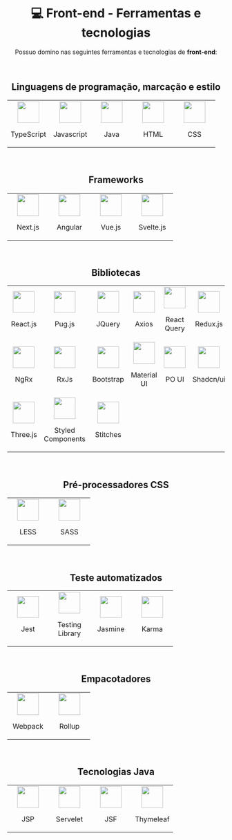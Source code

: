 <h1 align="center">💻 Front-end - Ferramentas e tecnologias</h1>

<p align="center">Possuo domino nas seguintes ferramentas e tecnologias de <strong>front-end</strong>:</p>
<br>

<h2 align="center">Linguagens de programação, marcação e estilo</h2>

<table align="center">
  <tr>
    <td align="center" width="80">
      <img src="https://cdn.iconscout.com/icon/free/png-256/free-typescript-logo-icon-download-in-svg-png-gif-file-formats--technology-social-media-company-brand-vol-7-pack-logos-icons-2945272.png" width="50" height="50">
      <p>TypeScript</p>
    </td>
    <td align="center" width="80">
      <img src="https://upload.wikimedia.org/wikipedia/commons/6/6a/JavaScript-logo.png" width="50" height="50">
      <p>Javascript</p>
    </td>
    <td align="center" width="80">
      <img src="https://cdn-icons-png.flaticon.com/512/226/226777.png" width="50" height="50">
      <p>Java</p>
    </td>
    <td align="center" width="80">
      <img src="https://cdn.iconscout.com/icon/premium/png-256-thumb/html-2752158-2284975.png?f=webp" width="50" height="50">
      <p>HTML</p>
    </td>
    <td align="center" width="80">
      <img src="https://cdn.worldvectorlogo.com/logos/css-3.svg" width="50" height="50">
      <p>CSS</p>
    </td>
  </tr>
</table>
<br>

<h2 align="center">Frameworks</h2>

<table align="center">
  <tr>
    <td align="center" width="80">
      <img src="https://camo.githubusercontent.com/eed21b9d67b89a3a0e4cc111ebf47205f07e0e6eeaf172a95aacd9c5d77de482/68747470733a2f2f73332e75732d656173742d322e616d617a6f6e6177732e636f6d2f75706c6f61642d69636f6e2f75706c6f6164732f69636f6e732f706e672f393131343835363736313535313934313731312d3235362e706e67" width="50" height="50">
      <p>Next.js</p>
    </td>
    <td align="center" width="80">
      <img src="https://assets.stickpng.com/images/5847ea22cef1014c0b5e4833.png" width="50" height="50">
      <p>Angular</p>
    </td>
    <td align="center" width="80">
      <img src="https://upload.wikimedia.org/wikipedia/commons/thumb/9/95/Vue.js_Logo_2.svg/512px-Vue.js_Logo_2.svg.png" width="50" height="50">
      <p>Vue.js</p>
    </td>
    <td align="center" width="80">
      <img src="https://upload.wikimedia.org/wikipedia/commons/thumb/1/1b/Svelte_Logo.svg/498px-Svelte_Logo.svg.png" width="50" height="50">
      <p>Svelte.js</p>
    </td>
  </tr>
</table>
<br>

<h2 align="center">Bibliotecas</h2>

<table align="center">
  <tr>
    <td align="center" width="80">
      <img src="https://upload.wikimedia.org/wikipedia/commons/thumb/a/a7/React-icon.svg/512px-React-icon.svg.png" width="50" height="50">
      <p>React.js</p>
    </td>
    <td align="center" width="80">
      <img src="https://miro.medium.com/v2/resize:fit:1400/0*Wu0Fnyc4vQje1xbb.png" width="50" height="50">
      <p>Pug.js</p>
    </td>
    <td align="center" width="80">
      <img src="https://www.megaleechers.com/wp-content/uploads/jQuery-Icon.png" width="50" height="50">
      <p>JQuery</p>
    </td>
    <td align="center" width="80">
      <img src="https://axios-http.com/assets/logo.svg" width="50" height="50">
      <p>Axios</p>
    </td>
    <td align="center" width="80">
      <img src="https://velog.velcdn.com/images/olwooz/post/2b9fa089-a6b7-4c1f-8b02-f2b12a911d85/image.png" width="50" height="50">
      <p>React Query</p>
    </td>
    <td align="center" width="80">
      <img src="https://avatars.githubusercontent.com/u/13142323?v=4" width="50" height="50">
      <p>Redux.js</p>
    </td>
  </tr>

  <tr>
    <td align="center" width="80">
      <img src="https://v8.ngrx.io/assets/images/badge.svg" width="50" height="50">
      <p>NgRx</p>
    </td>
    <td align="center" width="80">
      <img src="https://rxjs.dev/generated/images/marketing/home/Rx_Logo-512-512.png" width="50" height="50">
      <p>RxJs</p>
    </td>
    <td align="center" width="80">
      <img src="https://upload.wikimedia.org/wikipedia/commons/thumb/b/b2/Bootstrap_logo.svg/1280px-Bootstrap_logo.svg.png" width="50" height="50">
      <p>Bootstrap</p>
    </td>
    <td align="center" width="80">
      <img src="https://cdn.worldvectorlogo.com/logos/material-ui-1.svg" width="50" height="50">
      <p>Material UI</p>
    </td>
    <td align="center" width="80">
      <img src="https://encrypted-tbn0.gstatic.com/images?q=tbn:ANd9GcS23m_SFx92Tv_aTbmArakJ9W8BlYoeNBSbig&s" width="50" height="50">
      <p>PO UI</p>
    </td>
    <td align="center" width="80">
      <img src="https://avatars.githubusercontent.com/u/139895814?s=280&v=4" width="50" height="50">
      <p>Shadcn/ui</p>
    </td>
  </tr>

  <tr>
    <td align="center" width="80">
      <img src="https://global.discourse-cdn.com/standard17/uploads/threejs/original/2X/e/e4f86d2200d2d35c30f7b1494e96b9595ebc2751.png" width="50" height="50">
      <p>Three.js</p>
    </td>
    <td align="center" width="80">
      <img src="https://avatars.githubusercontent.com/u/20658825?s=200&v=4" width="50" height="50">
      <p>Styled Components</p>
    </td>
    <td align="center" width="80">
      <img src="https://encrypted-tbn0.gstatic.com/images?q=tbn:ANd9GcTv4Et8OTMn-1Ad6LKF2GB4BggY7-A0mGTV9Q&s" width="50" height="50">
      <p>Stitches</p>
    </td>
  </tr>
</table>
<br>

<h2 align="center">Pré-processadores CSS</h2>

<table align="center">
  <tr>
    <td align="center" width="80">
      <img src="https://cdn4.iconfinder.com/data/icons/logos-and-brands/512/198_Less_logo_logos-512.png" width="50" height="50">
      <p>LESS</p>
    </td>
    <td align="center" width="80">
      <img src="https://cdn.iconscout.com/icon/free/png-256/free-sass-logo-icon-download-in-svg-png-gif-file-formats--programming-langugae-freebies-pack-logos-icons-1175092.png?f=webp&w=256" width="50" height="50">
      <p>SASS</p>
    </td>
  </tr>
</table>
<br>

<h2 align="center">Teste automatizados</h2>

<table align="center">
  <tr>
    <td align="center" width="80">
      <img src="https://cdn.freebiesupply.com/logos/large/2x/jest-logo-png-transparent.png" width="50" height="50">
      <p>Jest</p>
    </td>
    <td align="center" width="80" height="80">
      <img src="https://testing-library.com/img/octopus-128x128.png" width="50" height="50">
      <p>Testing Library</p>
    </td>
    <td align="center" width="80">
      <img src="https://seeklogo.com/images/J/jasmine-logo-1A0FA4D537-seeklogo.com.png" width="50" height="50">
      <p>Jasmine</p>
    </td>
    <td align="center" width="80">
      <img src="https://avatars.githubusercontent.com/u/3284117?v=4" width="50" height="50">
      <p>Karma</p>
    </td>
  </tr>
</table>
<br>

<h2 align="center">Empacotadores</h2>

<table align="center">
  <tr>
    <td align="center" width="80">
      <img src="https://cdn.icon-icons.com/icons2/2699/PNG/512/js_webpack_logo_icon_167796.png" width="50" height="50">
      <p>Webpack</p>
    </td>
    <td align="center" width="80">
      <img src="https://cdn.iconscout.com/icon/free/png-256/free-rollup-dot-js-logo-icon-download-in-svg-png-gif-file-formats--technology-social-media-vol-6-pack-logos-icons-2945125.png" width="50" height="50">
      <p>Rollup</p>
    </td>
  </tr>
</table>
<br>

<h2 align="center">Tecnologias Java</h2>

<table align="center">
  <tr>
    <td align="center" width="80">
      <img src="https://www.svgrepo.com/show/14636/jsp-open-file-format-with-java-logo.svg" width="50" height="50">
      <p>JSP</p>
    </td>
    <td align="center" width="80">
      <img src="https://theblogreaders.com/wp-content/uploads/2016/04/ServletsLogo-300x252.png" width="50" height="50">
      <p>Servelet</p>
    </td>
    <td align="center" width="80">
      <img src="https://cdn.springpeople.com/media/JSF.png" width="50" height="50">
      <p>JSF</p>
    </td>
    <td align="center" width="80">
      <img src="https://www.thymeleaf.org/images/thymeleaf.png" width="50" height="50">
      <p>Thymeleaf</p>
    </td>
  </tr>
</table>
